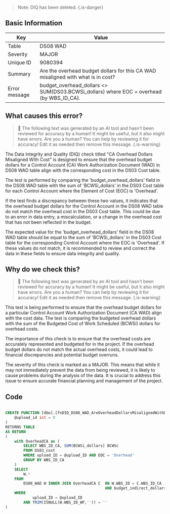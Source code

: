 > Note: DIQ has been deleted.
> {.is-danger}

## Basic Information

| Key           | Value                                                                                   |
| ------------- | --------------------------------------------------------------------------------------- |
| Table         | DS08 WAD                                                                                |
| Severity      | MAJOR                                                                                 |
| Unique ID     | 9080394                                                                                 |
| Summary       | Are the overhead budget dollars for this CA WAD misaligned with what is in cost?        |
| Error message | budget_overhead_dollars <> SUM(DS03.BCWSi_dollars) where EOC = overhead (by WBS_ID_CA). |

## What causes this error?

> :robot: The following text was generated by an AI tool and hasn't been reviewed for accuracy by a human! It might be useful, but it also might have errors. Are you a human? You can help by reviewing it for accuracy! Edit it as needed then remove this message.
> {.is-warning}

The Data Integrity and Quality (DIQ) check titled "CA Overhead Dollars Misaligned With Cost" is designed to ensure that the overhead budget dollars for a Control Account (CA) Work Authorization Document (WAD) in DS08 WAD table align with the corresponding cost in the DS03 Cost table.

The test is performed by comparing the 'budget_overhead_dollars' field in the DS08 WAD table with the sum of 'BCWSi_dollars' in the DS03 Cost table for each Control Account where the Element of Cost (EOC) is 'Overhead'.

If the test finds a discrepancy between these two values, it indicates that the overhead budget dollars for the Control Account in the DS08 WAD table do not match the overhead cost in the DS03 Cost table. This could be due to an error in data entry, a miscalculation, or a change in the overhead cost that has not been reflected in the budget.

The expected value for the 'budget_overhead_dollars' field in the DS08 WAD table should be equal to the sum of 'BCWSi_dollars' in the DS03 Cost table for the corresponding Control Account where the EOC is 'Overhead'. If these values do not match, it is recommended to review and correct the data in these fields to ensure data integrity and quality.

## Why do we check this?

> :robot: The following text was generated by an AI tool and hasn't been reviewed for accuracy by a human! It might be useful, but it also might have errors. Are you a human? You can help by reviewing it for accuracy! Edit it as needed then remove this message.
> {.is-warning}

This test is being performed to ensure that the overhead budget dollars for a particular Control Account Work Authorization Document (CA WAD) align with the cost data. The test is comparing the budgeted overhead dollars with the sum of the Budgeted Cost of Work Scheduled (BCWSi) dollars for overhead costs.

The importance of this check is to ensure that the overhead costs are accurately represented and budgeted for in the project. If the overhead budget dollars do not match the actual overhead costs, it could lead to financial discrepancies and potential budget overruns.

The severity of this check is marked as a MAJOR. This means that while it may not immediately prevent the data from being reviewed, it is likely to cause problems during the analysis of the data. It is crucial to address this issue to ensure accurate financial planning and management of the project.

## Code

```sql

CREATE FUNCTION [dbo].[fnDIQ_DS08_WAD_AreOverheadDollarsMisalignedWithDS03CA] (
	@upload_id int = 0
)
RETURNS TABLE
AS RETURN
(
	with OverheadCA as (
		SELECT WBS_ID_CA, SUM(BCWSi_dollars) BCWSc
		FROM DS03_cost
		WHERE upload_ID = @upload_ID AND EOC = 'Overhead'
		GROUP BY WBS_ID_CA
	)
	SELECT
		W.*
	FROM
		DS08_WAD W INNER JOIN OverheadCA C 	ON W.WBS_ID = C.WBS_ID_CA
											AND budget_indirect_dollars <> C.BCWSc
	WHERE
			upload_ID = @upload_ID
		AND TRIM(ISNULL(W.WBS_ID_WP,'')) = ''
)
```
